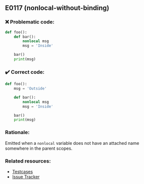 ## E0117 (nonlocal-without-binding)

### :x: Problematic code:

```python
def foo():
    def bar():
        nonlocal msg
        msg = 'Inside'

    bar()
    print(msg)
```

### :heavy_check_mark: Correct code:

```python
def foo():
    msg = 'Outside'

    def bar():
        nonlocal msg
        msg = 'Inside'

    bar()
    print(msg)
```

### Rationale:

Emitted when a `nonlocal` variable does not have an attached name somewhere in
the parent scopes.

### Related resources:

- [Testcases](https://github.com/PyCQA/pylint/blob/master/tests/functional/n/nonlocal_without_binding.py)
- [Issue Tracker](https://github.com/PyCQA/pylint/issues?q=is%3Aissue+%22nonlocal-without-binding%22+OR+%22E0117%22)

